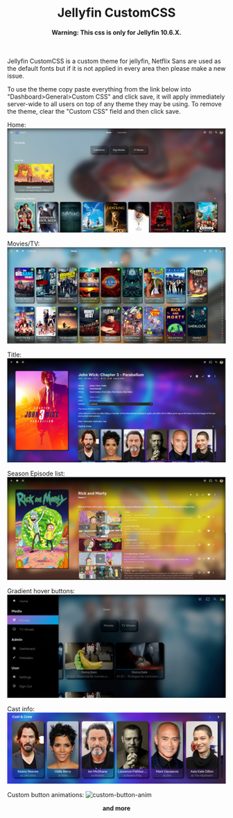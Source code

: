 <div align="center">
<h1>Jellyfin CustomCSS</h1>
<h4>Warning: This css is only for Jellyfin 10.6.X. </h4>
  <br>
</div>

Jellyfin CustomCSS is a custom theme for jellyfin,  Netflix Sans are used as the default fonts but if it is not applied in every area then please make a new issue.

To use the theme copy paste everything from the link below into "Dashboard>General>Custom CSS" and click save, it will apply immediately server-wide to all users on top of any theme they may be using. To remove the theme, clear the "Custom CSS" field and then click save.

Home:
![Home](screenshots/home.png)

Movies/TV:
![movie-tv](screenshots/movie-tv.png)

Title:
![title-2](screenshots/title.png)

Season Episode list:
![season-ep-list](screenshots/season-ep-list.png)

Gradient hover buttons: 
![gradient-anim](screenshots/gradient-btn.png)

Cast info:
![cast-info](screenshots/cast-info.png)

Custom button animations:
![custom-button-anim](https://i.imgur.com/6uUi50i.gif)

<center><b>and more</b></center>


